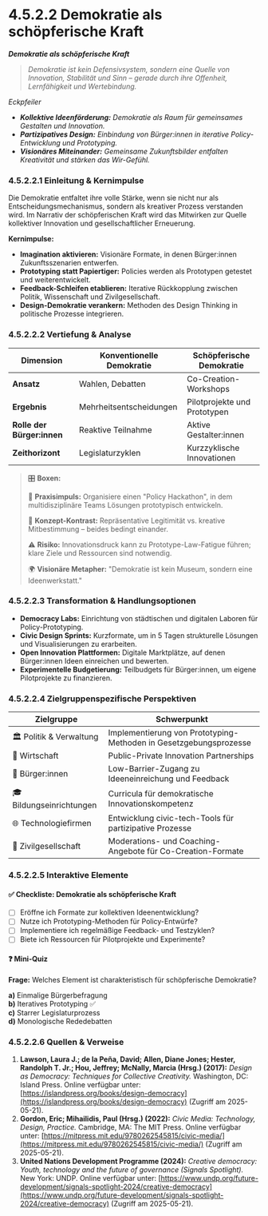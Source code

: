 # 4.5.2.2 Demokratie als schöpferische Kraft

_**Demokratie als schöpferische Kraft**_

> _Demokratie ist kein Defensivsystem, sondern eine Quelle von Innovation, Stabilität und Sinn – gerade durch ihre Offenheit, Lernfähigkeit und Wertebindung._

_Eckpfeiler_

* _**Kollektive Ideenförderung:** Demokratie als Raum für gemeinsames Gestalten und Innovation._
* _**Partizipatives Design:** Einbindung von Bürger:innen in iterative Policy-Entwicklung und Prototyping._
* _**Visionäres Miteinander:** Gemeinsame Zukunftsbilder entfalten Kreativität und stärken das Wir-Gefühl._

### 4.5.2.2.1 Einleitung & Kernimpulse

Die Demokratie entfaltet ihre volle Stärke, wenn sie nicht nur als Entscheidungsmechanismus, sondern als kreativer Prozess verstanden wird. Im Narrativ der schöpferischen Kraft wird das Mitwirken zur Quelle kollektiver Innovation und gesellschaftlicher Erneuerung.

**Kernimpulse:**

* **Imagination aktivieren:** Visionäre Formate, in denen Bürger:innen Zukunftsszenarien entwerfen.
* **Prototyping statt Papiertiger:** Policies werden als Prototypen getestet und weiterentwickelt.
* **Feedback-Schleifen etablieren:** Iterative Rückkopplung zwischen Politik, Wissenschaft und Zivilgesellschaft.
* **Design-Demokratie verankern:** Methoden des Design Thinking in politische Prozesse integrieren.

### 4.5.2.2.2 Vertiefung & Analyse

| Dimension                  | Konventionelle Demokratie | Schöpferische Demokratie     |
| -------------------------- | ------------------------- | ---------------------------- |
| **Ansatz**                 | Wahlen, Debatten          | Co-Creation-Workshops        |
| **Ergebnis**               | Mehrheitsentscheidungen   | Pilotprojekte und Prototypen |
| **Rolle der Bürger:innen** | Reaktive Teilnahme        | Aktive Gestalter:innen       |
| **Zeithorizont**           | Legislaturzyklen          | Kurzzyklische Innovationen   |

> 🎛️ **Boxen:**
>
> 📌 **Praxisimpuls:** Organisiere einen "Policy Hackathon", in dem multidisziplinäre Teams Lösungen prototypisch entwickeln.
>
> 🧠 **Konzept-Kontrast:** Repräsentative Legitimität vs. kreative Mitbestimmung – beides bedingt einander.
>
> ⚠️ **Risiko:** Innovationsdruck kann zu Prototype-Law-Fatigue führen; klare Ziele und Ressourcen sind notwendig.
>
> 🌍 **Visionäre Metapher:** "Demokratie ist kein Museum, sondern eine Ideenwerkstatt."

### 4.5.2.2.3 Transformation & Handlungsoptionen

* **Democracy Labs:** Einrichtung von städtischen und digitalen Laboren für Policy-Prototyping.
* **Civic Design Sprints:** Kurzformate, um in 5 Tagen strukturelle Lösungen und Visualisierungen zu erarbeiten.
* **Open Innovation Plattformen:** Digitale Marktplätze, auf denen Bürger:innen Ideen einreichen und bewerten.
* **Experimentelle Budgetierung:** Teilbudgets für Bürger:innen, um eigene Pilotprojekte zu finanzieren.

### 4.5.2.2.4 Zielgruppenspezifische Perspektiven

| Zielgruppe               | Schwerpunkt                                                       |
| ------------------------ | ----------------------------------------------------------------- |
| 🏛️ Politik & Verwaltung | Implementierung von Prototyping-Methoden in Gesetzgebungsprozesse |
| 💼 Wirtschaft            | Public-Private Innovation Partnerships                            |
| 🧍 Bürger:innen          | Low-Barrier-Zugang zu Ideeneinreichung und Feedback               |
| 🎓 Bildungseinrichtungen | Curricula für demokratische Innovationskompetenz                  |
| 🌐 Technologiefirmen     | Entwicklung civic-tech-Tools für partizipative Prozesse           |
| 🤝 Zivilgesellschaft     | Moderations- und Coaching-Angebote für Co-Creation-Formate        |

### 4.5.2.2.5 Interaktive Elemente

#### ✅ Checkliste: Demokratie als schöpferische Kraft

* [ ] Eröffne ich Formate zur kollektiven Ideenentwicklung?
* [ ] Nutze ich Prototyping-Methoden für Policy-Entwürfe?
* [ ] Implementiere ich regelmäßige Feedback- und Testzyklen?
* [ ] Biete ich Ressourcen für Pilotprojekte und Experimente?

#### ❓ Mini-Quiz

**Frage:** Welches Element ist charakteristisch für schöpferische Demokratie?

**a)** Einmalige Bürgerbefragung\
**b)** Iteratives Prototyping ✅\
**c)** Starrer Legislaturprozess\
**d)** Monologische Rededebatten

### 4.5.2.2.6 Quellen & Verweise

1. **Lawson, Laura J.; de la Peña, David; Allen, Diane Jones; Hester, Randolph T. Jr.; Hou, Jeffrey; McNally, Marcia (Hrsg.) (2017):** _Design as Democracy: Techniques for Collective Creativity._ Washington, DC: Island Press. Online verfügbar unter: [https://islandpress.org/books/design-democracy](https://islandpress.org/books/design-democracy) (Zugriff am 2025-05-21).
2. **Gordon, Eric; Mihailidis, Paul (Hrsg.) (2022):** _Civic Media: Technology, Design, Practice._ Cambridge, MA: The MIT Press. Online verfügbar unter: [https://mitpress.mit.edu/9780262545815/civic-media/](https://mitpress.mit.edu/9780262545815/civic-media/) (Zugriff am 2025-05-21).
3. **United Nations Development Programme (2024):** _Creative democracy: Youth, technology and the future of governance (Signals Spotlight)._ New York: UNDP. Online verfügbar unter: [https://www.undp.org/future-development/signals-spotlight-2024/creative-democracy](https://www.undp.org/future-development/signals-spotlight-2024/creative-democracy) (Zugriff am 2025-05-21).
